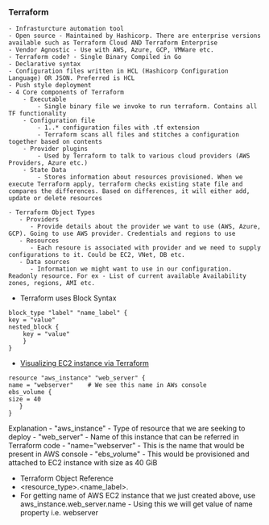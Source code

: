 ### Terraform
    - Infrasturcture automation tool
    - Open source - Maintained by Hashicorp. There are enterprise versions available such as Terraform Cloud AND Terraform Enterprise
    - Vendor Agnostic - Use with AWS, Azure, GCP, VMWare etc.
    - Terraform code? - Single Binary Compiled in Go
    - Declarative syntax
    - Configuration files written in HCL (Hashicorp Configuration Language) OR JSON. Preferred is HCL
    - Push style deployment
    - 4 Core components of Terraform
        - Executable
            - Single binary file we invoke to run terraform. Contains all TF functionality
        - Configuration file
            - 1..* configuration files with .tf extension
            - Terraform scans all files and stitches a configuration together based on contents
        - Provider plugins
            - Used by Terraform to talk to various cloud providers (AWS Providers, Azure etc.)
        - State Data
            - Stores information about resources provisioned. When we execute Terraform apply, terraform checks existing state file and compares the differences. Based on differences, it will either add, update or delete resources

    - Terraform Object Types
       - Providers
          - Provide details about the provider we want to use (AWS, Azure, GCP). Going to use AWS provider. Credentials and regions to use
       - Resources
          - Each resoure is associated with provider and we need to supply configurations to it. Could be EC2, VNet, DB etc.
       - Data sources
          - Information we might want to use in our configuration. Readonly resource. For ex - List of current available Availability zones, regions, AMI etc.
          
- Terraform uses Block Syntax
```
block_type "label" "name_label" {
key = "value"
nested_block {
    key = "value"
    }
}
```

- [Visualizing EC2 instance via Terraform](https://registry.terraform.io/providers/hashicorp/aws/latest/docs/resources/instance)
```
resource "aws_instance" "web_server" {
name = "webserver"    # We see this name in AWs console
ebs_volume {
size = 40 
   }
}
```
Explanation
    - "aws_instance" - Type of resource that we are seeking to deploy
    - "web_server" - Name of this instance that can be referred in Terraform code
    - "name="webserver" - This is the name that would be present in AWS console
    - "ebs_volume" - This would be provisioned and attached to EC2 instance with size as 40 GiB

- Terraform Object Reference
- <resource_type>.<name_label>.<attribute>
- For getting name of AWS EC2 instance that we just created above, use aws_instance.web_server.name - Using this we will get value of name property i.e. webserver
